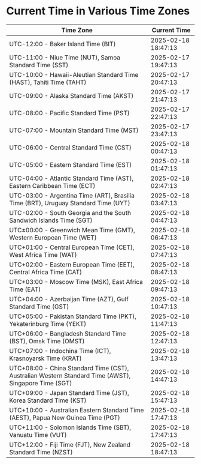 # Current Time in Various Time Zones

| Time Zone | Current Time |
|-----------|--------------|
| UTC-12:00 - Baker Island Time (BIT) | 2025-02-18 18:47:13 |
| UTC-11:00 - Niue Time (NUT), Samoa Standard Time (SST) | 2025-02-17 19:47:13 |
| UTC-10:00 - Hawaii-Aleutian Standard Time (HAST), Tahiti Time (TAHT) | 2025-02-17 20:47:13 |
| UTC-09:00 - Alaska Standard Time (AKST) | 2025-02-17 21:47:13 |
| UTC-08:00 - Pacific Standard Time (PST) | 2025-02-17 22:47:13 |
| UTC-07:00 - Mountain Standard Time (MST) | 2025-02-17 23:47:13 |
| UTC-06:00 - Central Standard Time (CST) | 2025-02-18 00:47:13 |
| UTC-05:00 - Eastern Standard Time (EST) | 2025-02-18 01:47:13 |
| UTC-04:00 - Atlantic Standard Time (AST), Eastern Caribbean Time (ECT) | 2025-02-18 02:47:13 |
| UTC-03:00 - Argentina Time (ART), Brasília Time (BRT), Uruguay Standard Time (UYT) | 2025-02-18 03:47:13 |
| UTC-02:00 - South Georgia and the South Sandwich Islands Time (SGT) | 2025-02-18 04:47:13 |
| UTC±00:00 - Greenwich Mean Time (GMT), Western European Time (WET) | 2025-02-18 06:47:13 |
| UTC+01:00 - Central European Time (CET), West Africa Time (WAT) | 2025-02-18 07:47:13 |
| UTC+02:00 - Eastern European Time (EET), Central Africa Time (CAT) | 2025-02-18 08:47:13 |
| UTC+03:00 - Moscow Time (MSK), East Africa Time (EAT) | 2025-02-18 09:47:13 |
| UTC+04:00 - Azerbaijan Time (AZT), Gulf Standard Time (GST) | 2025-02-18 10:47:13 |
| UTC+05:00 - Pakistan Standard Time (PKT), Yekaterinburg Time (YEKT) | 2025-02-18 11:47:13 |
| UTC+06:00 - Bangladesh Standard Time (BST), Omsk Time (OMST) | 2025-02-18 12:47:13 |
| UTC+07:00 - Indochina Time (ICT), Krasnoyarsk Time (KRAT) | 2025-02-18 13:47:13 |
| UTC+08:00 - China Standard Time (CST), Australian Western Standard Time (AWST), Singapore Time (SGT) | 2025-02-18 14:47:13 |
| UTC+09:00 - Japan Standard Time (JST), Korea Standard Time (KST) | 2025-02-18 15:47:13 |
| UTC+10:00 - Australian Eastern Standard Time (AEST), Papua New Guinea Time (PGT) | 2025-02-18 17:47:13 |
| UTC+11:00 - Solomon Islands Time (SBT), Vanuatu Time (VUT) | 2025-02-18 17:47:13 |
| UTC+12:00 - Fiji Time (FJT), New Zealand Standard Time (NZST) | 2025-02-18 18:47:13 |
